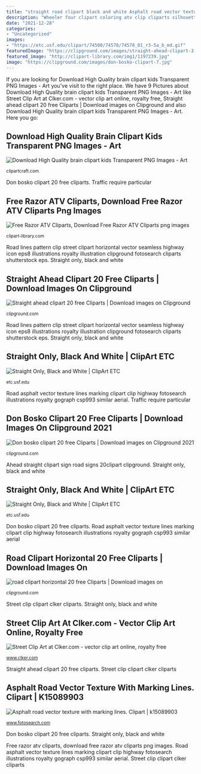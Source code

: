 ```yaml
---
title: "straight road clipart black and white Asphalt road vector texture with marking lines. clipart"
description: "Wheeler four clipart coloring atv clip cliparts silhouette utv razor racing wheelers draw decal extreme sports drawing shipping mud cartoon"
date: "2021-12-28"
categories:
- "Uncategorized"
images:
- "https://etc.usf.edu/clipart/74500/74578/74578_81_r3-5a_b_md.gif"
featuredImage: "https://clipground.com/images/straight-ahead-clipart-3.jpg"
featured_image: "http://clipart-library.com/img1/1197239.jpg"
image: "https://clipground.com/images/don-bosko-clipart-7.jpg"
---
```


If you are looking for Download High Quality brain clipart kids Transparent PNG Images - Art you've visit to the right place. We have 9 Pictures about Download High Quality brain clipart kids Transparent PNG Images - Art like Street Clip Art at Clker.com - vector clip art online, royalty free, Straight ahead clipart 20 free Cliparts | Download images on Clipground and also Download High Quality brain clipart kids Transparent PNG Images - Art. Here you go:

## Download High Quality Brain Clipart Kids Transparent PNG Images - Art

![Download High Quality brain clipart kids Transparent PNG Images - Art](https://clipartcraft.com/images/brain-clipart-kids-3.png "Street clip clipart clker cliparts")

<small>clipartcraft.com</small>

Don bosko clipart 20 free cliparts. Traffic require particular

## Free Razor ATV Cliparts, Download Free Razor ATV Cliparts Png Images

![Free Razor ATV Cliparts, Download Free Razor ATV Cliparts png images](http://clipart-library.com/img1/1197239.jpg "Road lines pattern clip street clipart horizontal vector seamless highway icon eps8 illustrations royalty illustration clipground fotosearch cliparts shutterstock eps")

<small>clipart-library.com</small>

Road lines pattern clip street clipart horizontal vector seamless highway icon eps8 illustrations royalty illustration clipground fotosearch cliparts shutterstock eps. Straight only, black and white

## Straight Ahead Clipart 20 Free Cliparts | Download Images On Clipground

![Straight ahead clipart 20 free Cliparts | Download images on Clipground](https://clipground.com/images/straight-ahead-clipart-3.jpg "Free razor atv cliparts, download free razor atv cliparts png images")

<small>clipground.com</small>

Road lines pattern clip street clipart horizontal vector seamless highway icon eps8 illustrations royalty illustration clipground fotosearch cliparts shutterstock eps. Straight only, black and white

## Straight Only, Black And White | ClipArt ETC

![Straight Only, Black and White | ClipArt ETC](http://etc.usf.edu/clipart/74500/74578/74578_81_r3-5a_b_lg.gif "Brain mindset growth clipart transparent clip praise develop helps teacher children pinclipart arts strong cliparts helping student cooperation getdrawings cute")

<small>etc.usf.edu</small>

Road asphalt vector texture lines marking clipart clip highway fotosearch illustrations royalty gograph csp993 similar aerial. Traffic require particular

## Don Bosko Clipart 20 Free Cliparts | Download Images On Clipground 2021

![Don bosko clipart 20 free Cliparts | Download images on Clipground 2021](https://clipground.com/images/don-bosko-clipart-7.jpg "Brain mindset growth clipart transparent clip praise develop helps teacher children pinclipart arts strong cliparts helping student cooperation getdrawings cute")

<small>clipground.com</small>

Ahead straight clipart sign road signs 20clipart clipground. Straight only, black and white

## Straight Only, Black And White | ClipArt ETC

![Straight Only, Black and White | ClipArt ETC](https://etc.usf.edu/clipart/74500/74578/74578_81_r3-5a_b_md.gif "Wheeler four clipart coloring atv clip cliparts silhouette utv razor racing wheelers draw decal extreme sports drawing shipping mud cartoon")

<small>etc.usf.edu</small>

Don bosko clipart 20 free cliparts. Road asphalt vector texture lines marking clipart clip highway fotosearch illustrations royalty gograph csp993 similar aerial

## Road Clipart Horizontal 20 Free Cliparts | Download Images On

![road clipart horizontal 20 free Cliparts | Download images on](https://clipground.com/images/road-clipart-horizontal-2.jpg "Street clip clipart clker cliparts")

<small>clipground.com</small>

Street clip clipart clker cliparts. Straight only, black and white

## Street Clip Art At Clker.com - Vector Clip Art Online, Royalty Free

![Street Clip Art at Clker.com - vector clip art online, royalty free](http://www.clker.com/cliparts/A/K/B/w/J/9/street-hi.png "Straight ahead clipart 20 free cliparts")

<small>www.clker.com</small>

Straight ahead clipart 20 free cliparts. Street clip clipart clker cliparts

## Asphalt Road Vector Texture With Marking Lines. Clipart | K15089903

![Asphalt road vector texture with marking lines. Clipart | k15089903](https://photos3.fotosearch.com/bthumb/CSP/CSP993/asphalt-road-vector-texture-with-clipart__k15089903.jpg "Free razor atv cliparts, download free razor atv cliparts png images")

<small>www.fotosearch.com</small>

Don bosko clipart 20 free cliparts. Straight only, black and white

Free razor atv cliparts, download free razor atv cliparts png images. Road asphalt vector texture lines marking clipart clip highway fotosearch illustrations royalty gograph csp993 similar aerial. Street clip clipart clker cliparts
